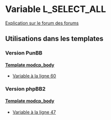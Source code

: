 # Variable L_SELECT_ALL
[Explication sur le forum des forums](http://forum.forumactif.com/t294113-listing-des-variables#L_SELECT_ALL)

## Utilisations dans les templates

### Version PunBB

#### [Template modcp_body](punbb/modcp_body.md)
* [Variable à la ligne 60](../punbb/modcp_body.tpl#L60)

### Version phpBB2

#### [Template modcp_body](subsilver/modcp_body.md)
* [Variable à la ligne 47](../subsilver/modcp_body.tpl#L47)